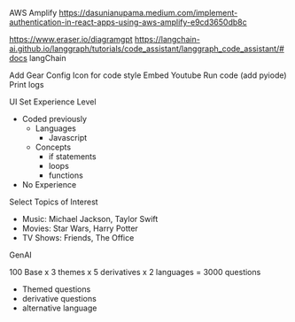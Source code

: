 AWS Amplify https://dasunianupama.medium.com/implement-authentication-in-react-apps-using-aws-amplify-e9cd3650db8c

https://www.eraser.io/diagramgpt
https://langchain-ai.github.io/langgraph/tutorials/code_assistant/langgraph_code_assistant/#docs langChain

Add Gear Config Icon for code style
Embed Youtube
Run code (add pyiode)
Print logs

UI
Set Experience Level
* Coded previously
    * Languages
        * Javascript
    * Concepts
        * if statements
        * loops
        * functions
* No Experience

Select Topics of Interest
* Music: Michael Jackson, Taylor Swift
* Movies: Star Wars, Harry Potter
* TV Shows: Friends, The Office



GenAI

100 Base x 3 themes x 5 derivatives x 2 languages = 3000 questions
* Themed questions
* derivative questions
* alternative language
